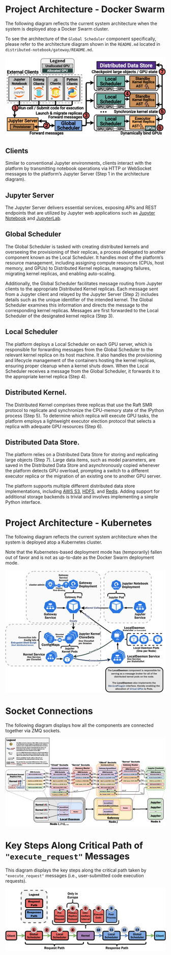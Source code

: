# Project Architecture - Docker Swarm

The following diagram reflects the current system architecture when the system is deployed atop a Docker Swarm cluster.

To see the architecture of the `Global Scheduler` component specifically, please refer to the architecture diagram 
shown in the `README.md` located in `distributed-notebook/gateway/README.md`.

![Docker Swarm System Architecture Diagram](docker_swarm_arch.png)

## Clients

Similar to conventional Jupyter environments, clients interact with the platform by transmitting notebook operations 
via HTTP or WebSocket messages to the platform’s Jupyter Server (Step 1 in the architecture diagram).

## Jupyter Server

The Jupyter Server delivers essential services, exposing APIs and REST endpoints that are utilized by Jupyter web 
applications such as [Jupyter Notebook](https://jupyter.org/) and [JupyterLab](https://jupyterlab.readthedocs.io/en/latest/).

## Global Scheduler

The Global Scheduler is tasked with creating distributed kernels and overseeing the provisioning of their replicas, a 
process delegated to another component known as the Local Scheduler. It handles most of the platform’s resource 
management, including assigning compute resources (CPUs, host memory, and GPUs) to Distributed Kernel replicas, 
managing failures, migrating kernel replicas, and enabling auto-scaling. 

Additionally, the Global Scheduler facilitates message routing from Jupyter clients to the appropriate Distributed Kernel 
replicas. Each message sent from a Jupyter client and relayed by the Jupyter Server (Step 2) includes details such as 
the unique identifier of the intended kernel. The Global Scheduler examines this information and directs the message to 
the corresponding kernel replicas. Messages are first forwarded to the Local Scheduler of the designated kernel 
replica (Step 3).

## Local Scheduler

The platform deploys a Local Scheduler on each GPU server, which is responsible for forwarding messages from the Global 
Scheduler to the relevant kernel replica on its host machine. It also handles the provisioning and lifecycle management 
of the containers hosting the kernel replicas, ensuring proper cleanup when a kernel shuts down. When the Local 
Scheduler receives a message from the Global Scheduler, it forwards it to the appropriate kernel replica (Step 4).

## Distributed Kernel. 

The Distributed Kernel comprises three replicas that use the Raft SMR protocol to replicate and synchronize the 
CPU-memory state of the IPython process (Step 5). To determine which replica will execute GPU tasks, the platform 
employs a lightweight executor election protocol that selects a replica with adequate GPU resources (Step 6).

## Distributed Data Store. 

The platform relies on a Distributed Data Store for storing and replicating large objects (Step 7). Large data items, 
such as model parameters, are saved in the Distributed Data Store and asynchronously copied whenever the platform 
detects GPU overload, prompting a switch to a different executor replica or the migration of an existing one to another 
GPU server. 

The platform supports multiple different distributed data store implementations, including 
[AWS S3](https://aws.amazon.com/s3/), [HDFS](https://hadoop.apache.org/docs/r1.2.1/hdfs_design.html), and 
[Redis](https://www.redis.io/). Adding support for additional storage backends is trivial and involves implementing a 
simple Python interface.

# Project Architecture - Kubernetes

The following diagram reflects the current system architecture when the system is deployed atop a Kubernetes cluster.

Note that the Kubernetes-based deployment mode has (temporarily) fallen out of favor and is not as up-to-date as the
Docker Swarm deployment mode.

![Kubernetes System Architecture Diagram](k8s_arch.png)

# Socket Connections

The following diagram displays how all the components are connected together via ZMQ sockets.

![Socket Connection Diagram](socket_connections.png)

# Key Steps Along Critical Path of `"execute_request"` Messages

This diagram displays the key steps along the critical path taken by `"execute_request"` messages (i.e., user-submitted 
code execution requests).

![Execute Request Critical Path](execute_request_steps.png)